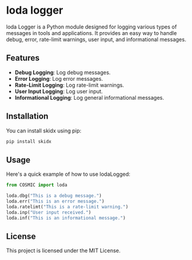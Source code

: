 # loda logger 

loda Logger is a Python module designed for logging various types of messages in tools and applications. It provides an easy way to handle debug, error, rate-limit warnings, user input, and informational messages.

## Features

- **Debug Logging**: Log debug messages.
- **Error Logging**: Log error messages.
- **Rate-Limit Logging**: Log rate-limit warnings.
- **User Input Logging**: Log user input.
- **Informational Logging**: Log general informational messages.

## Installation

You can install skidx using pip:

```sh
pip install skidx
```

## Usage

Here's a quick example of how to use lodaLogged:

```python
from COSMIC import loda

loda.dbg("This is a debug message.")
loda.err("This is an error message.")
loda.ratelimt("This is a rate-limit warning.")
loda.inp("User input received.")
loda.inf("This is an informational message.")
```




## License

This project is licensed under the MIT License.

